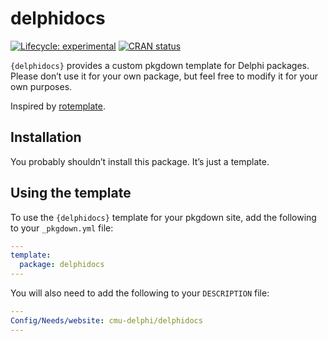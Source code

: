 
<!-- README.md is generated from README.Rmd. Please edit that file -->

# delphidocs

<!-- badges: start -->

[![Lifecycle:
experimental](https://img.shields.io/badge/lifecycle-experimental-orange.svg)](https://lifecycle.r-lib.org/articles/stages.html#experimental)
[![CRAN
status](https://www.r-pkg.org/badges/version/delphidocs)](https://CRAN.R-project.org/package=delphidocs)
<!-- badges: end -->

`{delphidocs}` provides a custom pkgdown template for Delphi packages.
Please don’t use it for your own package, but feel free to modify it for
your own purposes.

Inspired by [rotemplate](https://github.com/ropensci-org/rotemplate).

## Installation

You probably shouldn’t install this package. It’s just a template.

## Using the template

To use the `{delphidocs}` template for your pkgdown site, add the
following to your `_pkgdown.yml` file:

``` yaml
---
template:
  package: delphidocs
---
```

You will also need to add the following to your `DESCRIPTION` file:

``` yaml
---
Config/Needs/website: cmu-delphi/delphidocs
---
```
